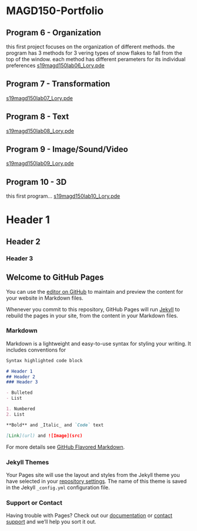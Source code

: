 # MAGD150-Portfolio

## Program 6 - Organization
this first project focuses on the organization of different methods. the program has 3 methods for 3 vering types of snow flakes to fall from the top of the window. each method has different perameters for its individual preferences
[s19magd150lab06_Lory.pde](https://github.com/LoryT20/MAGD150-Portfolio/tree/gh-pages/s19magd150lab06_Lory)
## Program 7 - Transformation
[s19magd150lab07_Lory.pde](https://github.com/LoryT20/MAGD150-Portfolio/tree/gh-pages/s19magd150lab07_Lory)
## Program 8 - Text
[s19magd150lab08_Lory.pde](https://github.com/LoryT20/MAGD150-Portfolio/tree/gh-pages/s19magd150lab08_Lory)
## Program 9 - Image/Sound/Video
[s19magd150lab09_Lory.pde](https://github.com/LoryT20/MAGD150-Portfolio/tree/gh-pages/s19magd150lab09_Lory)
## Program 10 - 3D
this first program...
[s19magd150lab10_Lory.pde](https://github.com/LoryT20/MAGD150-Portfolio/tree/gh-pages/s19magd150lab10_Lory)

# Header 1
## Header 2
### Header 3

## Welcome to GitHub Pages

You can use the [editor on GitHub](https://github.com/LoryT20/MAGD150-Portfolio/edit/gh-pages/README.md) to maintain and preview the content for your website in Markdown files.

Whenever you commit to this repository, GitHub Pages will run [Jekyll](https://jekyllrb.com/) to rebuild the pages in your site, from the content in your Markdown files.

### Markdown

Markdown is a lightweight and easy-to-use syntax for styling your writing. It includes conventions for

```markdown
Syntax highlighted code block

# Header 1
## Header 2
### Header 3

- Bulleted
- List

1. Numbered
2. List

**Bold** and _Italic_ and `Code` text

[Link](url) and ![Image](src)
```

For more details see [GitHub Flavored Markdown](https://guides.github.com/features/mastering-markdown/).

### Jekyll Themes

Your Pages site will use the layout and styles from the Jekyll theme you have selected in your [repository settings](https://github.com/LoryT20/MAGD150-Portfolio/settings). The name of this theme is saved in the Jekyll `_config.yml` configuration file.

### Support or Contact

Having trouble with Pages? Check out our [documentation](https://help.github.com/categories/github-pages-basics/) or [contact support](https://github.com/contact) and we’ll help you sort it out.
